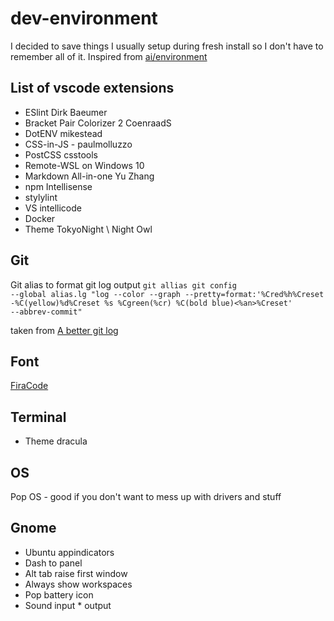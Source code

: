 # dev-environment
I decided to save things I usually setup during fresh install so I don't have to remember all of it. 
Inspired from <a href="https://github.com/ai/environment">ai/environment </a>

## List of vscode extensions 
* ESlint Dirk Baeumer
* Bracket Pair Colorizer 2 CoenraadS
* DotENV mikestead
* CSS-in-JS - paulmolluzzo
* PostCSS csstools
* Remote-WSL on Windows 10
* Markdown All-in-one Yu Zhang
* npm Intellisense 
* stylylint 
* VS intellicode
* Docker
* Theme TokyoNight \ Night Owl

## Git 
Git alias to format git log output 
<code>git allias
git config --global alias.lg "log --color --graph --pretty=format:'%Cred%h%Creset -%C(yellow)%d%Creset %s %Cgreen(%cr) %C(bold blue)<%an>%Creset' --abbrev-commit"</code> 

taken from <a href="https://coderwall.com/p/euwpig/a-better-git-log">A better git log</a>

## Font 
<a href="https://github.com/tonsky/FiraCode">FiraCode<a/>

## Terminal 
* Theme dracula

## OS
Pop OS - good if you don't want to mess up with drivers and stuff
## Gnome
* Ubuntu appindicators
* Dash to panel
* Alt tab raise first window 
* Always show workspaces
* Pop battery icon
* Sound input * output 

